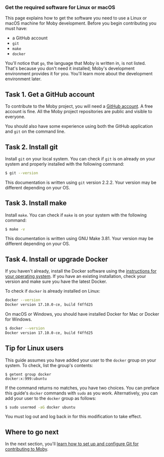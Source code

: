 ### Get the required software for Linux or macOS

This page explains how to get the software you need to use a Linux or macOS
machine for Moby development. Before you begin contributing you must have:

*  a GitHub account
* `git`
* `make`
* `docker`

You'll notice that `go`, the language that Moby is written in, is not listed.
That's because you don't need it installed; Moby's development environment
provides it for you. You'll learn more about the development environment later.

## Task 1. Get a GitHub account

To contribute to the Moby project, you will need a <a
href="https://github.com" target="_blank">GitHub account</a>. A free account is
fine. All the Moby project repositories are public and visible to everyone.

You should also have some experience using both the GitHub application and `git`
on the command line.

## Task 2. Install git

Install `git` on your local system. You can check if `git` is on already on your
system and properly installed with the following command:

```bash
$ git --version
```

This documentation is written using `git` version 2.2.2. Your version may be
different depending on your OS.

## Task 3. Install make

Install `make`. You can check if `make` is on your system with the following
command:

```bash
$ make -v
```

This documentation is written using GNU Make 3.81. Your version may be different
depending on your OS.

## Task 4. Install or upgrade Docker

If you haven't already, install the Docker software using the
<a href="https://docs.docker.com/engine/installation/" target="_blank">instructions for your operating system</a>.
If you have an existing installation, check your version and make sure you have
the latest Docker.

To check if `docker` is already installed on Linux:

```bash
docker --version
Docker version 17.10.0-ce, build f4ffd25
```

On macOS or Windows, you should have installed Docker for Mac or
Docker for Windows.

```bash
$ docker --version
Docker version 17.10.0-ce, build f4ffd25
```

## Tip for Linux users

This guide assumes you have added your user to the `docker` group on your system.
To check, list the group's contents:

```
$ getent group docker
docker:x:999:ubuntu
```

If the command returns no matches, you have two choices. You can preface this
guide's `docker` commands with `sudo` as you work. Alternatively, you can add
your user to the `docker` group as follows:

```bash
$ sudo usermod -aG docker ubuntu
```

You must log out and log back in for this modification to take effect.


## Where to go next

In the next section, you'll [learn how to set up and configure Git for
contributing to Moby](set-up-git.md).
